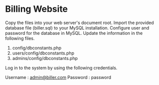 Billing Website
===============
Copy the files into your web server's document root. Import the provided database
file (biller.sql) to your MySQL installation. Configure user and password for
the database in MySQL. Update the information in the following files.

1. config/dbconstants.php
2. users/config/dbconstants.php
3. admins/config/dbconstants.php

Log in to the system by using the following credentials.

Username : admin@biller.com
Password : password